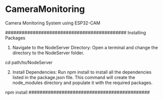 # CameraMonitoring
Camera Monitoring System using ESP32-CAM

############################################
Installing Packages


1) Navigate to the NodeServer Directory: Open a terminal and change the directory to the NodeServer folder.

cd path/to/NodeServer

2) Install Dependencies: Run npm install to install all the dependencies listed in the package.json file. This command will create the node_modules directory and populate it with the required packages.

npm install
############################################
